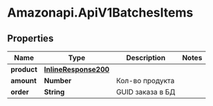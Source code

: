 # Amazonapi.ApiV1BatchesItems

## Properties

Name | Type | Description | Notes
------------ | ------------- | ------------- | -------------
**product** | [**InlineResponse200**](InlineResponse200.md) |  | 
**amount** | **Number** | Кол-во продукта | 
**order** | **String** | GUID заказа в БД | 


